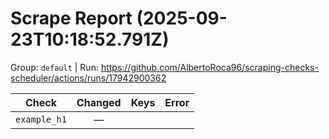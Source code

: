 # Scrape Report (2025-09-23T10:18:52.791Z)

Group: `default`  |  Run: https://github.com/AlbertoRoca96/scraping-checks-scheduler/actions/runs/17942900362

| Check | Changed | Keys | Error |
|---|:---:|:--|:--|
| `example_h1` | — |  |  |
